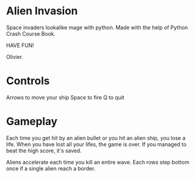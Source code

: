 # Alien Invasion

Space invaders lookalike mage with python.
Made with the help of Python Crash Course Book.

HAVE FUN!

Olivier.

# Controls

Arrows to move your ship
Space to fire
Q to quit

# Gameplay

Each time you get hit by an alien bullet or you hit an alien ship, you lose a life.
When you have lost all your lifes, the game is over.
If you managed to beat the high score, it's saved.

Aliens accelerate each time you kill an entire wave.
Each rows step bottom once if a single alien reach a border.
